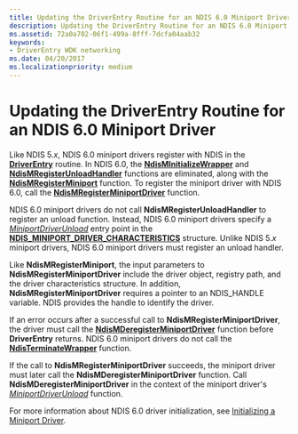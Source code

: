 ```yaml
---
title: Updating the DriverEntry Routine for an NDIS 6.0 Miniport Driver
description: Updating the DriverEntry Routine for an NDIS 6.0 Miniport Driver
ms.assetid: 72a0a702-06f1-499a-8fff-7dcfa04aab32
keywords:
- DriverEntry WDK networking
ms.date: 04/20/2017
ms.localizationpriority: medium
---
```


# Updating the DriverEntry Routine for an NDIS 6.0 Miniport Driver





Like NDIS 5.*x*, NDIS 6.0 miniport drivers register with NDIS in the [**DriverEntry**](https://msdn.microsoft.com/library/windows/hardware/ff544113) routine. In NDIS 6.0, the [**NdisMInitializeWrapper**](https://msdn.microsoft.com/library/windows/hardware/ff553547) and [**NdisMRegisterUnloadHandler**](https://msdn.microsoft.com/library/windows/hardware/ff553606) functions are eliminated, along with the [**NdisMRegisterMiniport**](https://msdn.microsoft.com/library/windows/hardware/ff553602) function. To register the miniport driver with NDIS 6.0, call the [**NdisMRegisterMiniportDriver**](https://msdn.microsoft.com/library/windows/hardware/ff563654) function.

NDIS 6.0 miniport drivers do not call **NdisMRegisterUnloadHandler** to register an unload function. Instead, NDIS 6.0 miniport drivers specify a [*MiniportDriverUnload*](https://msdn.microsoft.com/library/windows/hardware/ff559378) entry point in the [**NDIS\_MINIPORT\_DRIVER\_CHARACTERISTICS**](https://msdn.microsoft.com/library/windows/hardware/ff565958) structure. Unlike NDIS 5.*x* miniport drivers, NDIS 6.0 miniport drivers must register an unload handler.

Like **NdisMRegisterMiniport**, the input parameters to **NdisMRegisterMiniportDriver** include the driver object, registry path, and the driver characteristics structure. In addition, **NdisMRegisterMiniportDriver** requires a pointer to an NDIS\_HANDLE variable. NDIS provides the handle to identify the driver.

If an error occurs after a successful call to **NdisMRegisterMiniportDriver**, the driver must call the [**NdisMDeregisterMiniportDriver**](https://msdn.microsoft.com/library/windows/hardware/ff563578) function before **DriverEntry** returns. NDIS 6.0 miniport drivers do not call the [**NdisTerminateWrapper**](https://msdn.microsoft.com/library/windows/hardware/ff554814) function.

If the call to **NdisMRegisterMiniportDriver** succeeds, the miniport driver must later call the **NdisMDeregisterMiniportDriver** function. Call **NdisMDeregisterMiniportDriver** in the context of the miniport driver's [*MiniportDriverUnload*](https://msdn.microsoft.com/library/windows/hardware/ff559378) function.

For more information about NDIS 6.0 driver initialization, see [Initializing a Miniport Driver](initializing-a-miniport-driver.md).

 

 





